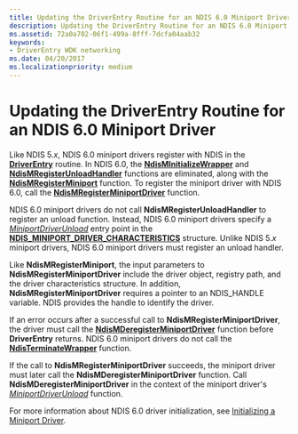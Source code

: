 ```yaml
---
title: Updating the DriverEntry Routine for an NDIS 6.0 Miniport Driver
description: Updating the DriverEntry Routine for an NDIS 6.0 Miniport Driver
ms.assetid: 72a0a702-06f1-499a-8fff-7dcfa04aab32
keywords:
- DriverEntry WDK networking
ms.date: 04/20/2017
ms.localizationpriority: medium
---
```


# Updating the DriverEntry Routine for an NDIS 6.0 Miniport Driver





Like NDIS 5.*x*, NDIS 6.0 miniport drivers register with NDIS in the [**DriverEntry**](https://msdn.microsoft.com/library/windows/hardware/ff544113) routine. In NDIS 6.0, the [**NdisMInitializeWrapper**](https://msdn.microsoft.com/library/windows/hardware/ff553547) and [**NdisMRegisterUnloadHandler**](https://msdn.microsoft.com/library/windows/hardware/ff553606) functions are eliminated, along with the [**NdisMRegisterMiniport**](https://msdn.microsoft.com/library/windows/hardware/ff553602) function. To register the miniport driver with NDIS 6.0, call the [**NdisMRegisterMiniportDriver**](https://msdn.microsoft.com/library/windows/hardware/ff563654) function.

NDIS 6.0 miniport drivers do not call **NdisMRegisterUnloadHandler** to register an unload function. Instead, NDIS 6.0 miniport drivers specify a [*MiniportDriverUnload*](https://msdn.microsoft.com/library/windows/hardware/ff559378) entry point in the [**NDIS\_MINIPORT\_DRIVER\_CHARACTERISTICS**](https://msdn.microsoft.com/library/windows/hardware/ff565958) structure. Unlike NDIS 5.*x* miniport drivers, NDIS 6.0 miniport drivers must register an unload handler.

Like **NdisMRegisterMiniport**, the input parameters to **NdisMRegisterMiniportDriver** include the driver object, registry path, and the driver characteristics structure. In addition, **NdisMRegisterMiniportDriver** requires a pointer to an NDIS\_HANDLE variable. NDIS provides the handle to identify the driver.

If an error occurs after a successful call to **NdisMRegisterMiniportDriver**, the driver must call the [**NdisMDeregisterMiniportDriver**](https://msdn.microsoft.com/library/windows/hardware/ff563578) function before **DriverEntry** returns. NDIS 6.0 miniport drivers do not call the [**NdisTerminateWrapper**](https://msdn.microsoft.com/library/windows/hardware/ff554814) function.

If the call to **NdisMRegisterMiniportDriver** succeeds, the miniport driver must later call the **NdisMDeregisterMiniportDriver** function. Call **NdisMDeregisterMiniportDriver** in the context of the miniport driver's [*MiniportDriverUnload*](https://msdn.microsoft.com/library/windows/hardware/ff559378) function.

For more information about NDIS 6.0 driver initialization, see [Initializing a Miniport Driver](initializing-a-miniport-driver.md).

 

 





